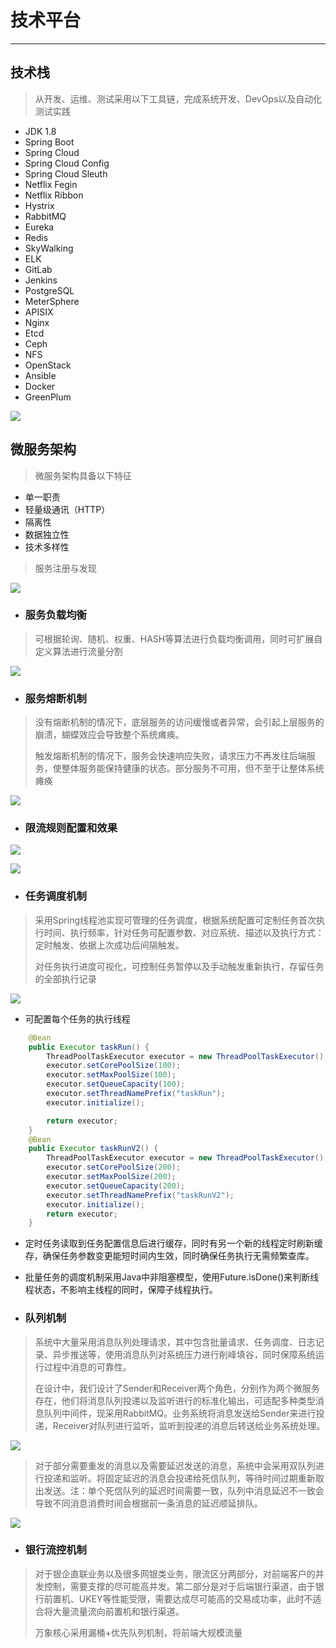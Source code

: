 # 技术平台

---

## 技术栈

> 从开发、运维、测试采用以下工具链，完成系统开发、DevOps以及自动化测试实践

* JDK 1.8
* Spring Boot 
* Spring Cloud 
* Spring Cloud Config
* Spring Cloud Sleuth
* Netflix Fegin
* Netflix Ribbon
* Hystrix
* RabbitMQ
* Eureka
* Redis
* SkyWalking
* ELK
* GitLab
* Jenkins
* PostgreSQL
* MeterSphere
* APISIX
* Nginx
* Etcd
* Ceph
* NFS
* OpenStack
* Ansible
* Docker
* GreenPlum

![](/assets/技术栈.png)

## 微服务架构

> 微服务架构具备以下特征

* 单一职责
* 轻量级通讯（HTTP）
* 隔离性
* 数据独立性
* 技术多样性

> 服务注册与发现

![](/assets/服务注册与发现.png)

* ### 服务负载均衡

> 可根据轮询、随机、权重、HASH等算法进行负载均衡调用，同时可扩展自定义算法进行流量分割

![](/assets/服务负载均衡.png)

* ### 服务熔断机制

> 没有熔断机制的情况下，底层服务的访问缓慢或者异常，会引起上层服务的崩溃，蝴蝶效应会导致整个系统瘫痪。
>
> 触发熔断机制的情况下，服务会快速响应失败，请求压力不再发往后端服务，使整体服务能保持健康的状态。部分服务不可用，但不至于让整体系统瘫痪

![](/assets/服务熔断机制.png)

* ### 限流规则配置和效果

![](/assets/限流规则.png)

![](/assets/限流效果.png)

* ### 任务调度机制

> 采用Spring线程池实现可管理的任务调度，根据系统配置可定制任务首次执行时间、执行频率，针对任务可配置参数、对应系统、描述以及执行方式：定时触发、依据上次成功后间隔触发。
>
> 对任务执行进度可视化，可控制任务暂停以及手动触发重新执行，存留任务的全部执行记录

![](/assets/添加任务.png)

* 可配置每个任务的执行线程

```java
    @Bean
    public Executor taskRun() {
        ThreadPoolTaskExecutor executor = new ThreadPoolTaskExecutor();
        executor.setCorePoolSize(100);
        executor.setMaxPoolSize(100);
        executor.setQueueCapacity(100);
        executor.setThreadNamePrefix("taskRun");
        executor.initialize();

        return executor;
    }
    @Bean
    public Executor taskRunV2() {
        ThreadPoolTaskExecutor executor = new ThreadPoolTaskExecutor();
        executor.setCorePoolSize(200);
        executor.setMaxPoolSize(200);
        executor.setQueueCapacity(200);
        executor.setThreadNamePrefix("taskRunV2");
        executor.initialize();
        return executor;
    }
```

* 定时任务读取到任务配置信息后进行缓存，同时有另一个新的线程定时刷新缓存，确保任务参数变更能短时间内生效，同时确保任务执行无需频繁查库。
* 批量任务的调度机制采用Java中非阻塞模型，使用Future.isDone\(\)来判断线程状态，不影响主线程的同时，保障子线程执行。

* ### 队列机制

> 系统中大量采用消息队列处理请求，其中包含批量请求、任务调度、日志记录、异步推送等，使用消息队列对系统压力进行削峰填谷，同时保障系统运行过程中消息的可靠性。
>
> 在设计中，我们设计了Sender和Receiver两个角色，分别作为两个微服务存在，他们将消息队列投递以及监听进行的标准化输出，可适配多种类型消息队列中间件，现采用RabbitMQ。业务系统将消息发送给Sender来进行投递，Receiver对队列进行监听，监听到投递的消息后转送给业务系统处理。

![](/assets/消息队列调用机制.png)

> 对于部分需要重发的消息以及需要延迟发送的消息，系统中会采用双队列进行投递和监听。将固定延迟的消息会投递给死信队列，等待时间过期重新取出发送。注：单个死信队列的延迟时间需要一致，队列中消息延迟不一致会导致不同消息消费时间会根据前一条消息的延迟顺延排队。

![](/assets/延迟队列调用.png)



* ### 银行流控机制

> 对于银企直联业务以及很多网银类业务，限流区分两部分，对前端客户的并发控制，需要支撑的尽可能高并发。第二部分是对于后端银行渠道，由于银行前置机、UKEY等性能受限，需要达成尽可能高的交易成功率，此时不适合将大量流量流向前置机和银行渠道。
>
> 万象核心采用漏桶+优先队列机制，将前端大规模流量



